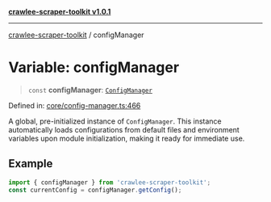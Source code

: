 [**crawlee-scraper-toolkit v1.0.1**](../README.md)

***

[crawlee-scraper-toolkit](../globals.md) / configManager

# Variable: configManager

> `const` **configManager**: [`ConfigManager`](../classes/ConfigManager.md)

Defined in: [core/config-manager.ts:466](https://github.com/devalexanderdaza/crawlee-scraper-toolkit/blob/main/src/core/config-manager.ts#L466)

A global, pre-initialized instance of `ConfigManager`.
This instance automatically loads configurations from default files and environment variables
upon module initialization, making it ready for immediate use.

## Example

```ts
import { configManager } from 'crawlee-scraper-toolkit';
const currentConfig = configManager.getConfig();
```
